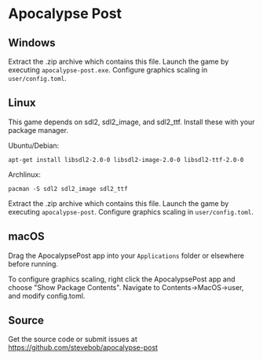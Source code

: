 Apocalypse Post
===============

## Windows

Extract the .zip archive which contains this file. Launch the game by executing `apocalypse-post.exe`.
Configure graphics scaling in `user/config.toml`.

## Linux

This game depends on sdl2, sdl2_image, and sdl2_ttf.
Install these with your package manager.

Ubuntu/Debian:
```
apt-get install libsdl2-2.0-0 libsdl2-image-2.0-0 libsdl2-ttf-2.0-0
```

Archlinux:
```
pacman -S sdl2 sdl2_image sdl2_ttf
```

Extract the .zip archive which contains this file. Launch the game by executing `apocalypse-post`.
Configure graphics scaling in `user/config.toml`.

## macOS

Drag the ApocalypsePost app into your `Applications` folder or elsewhere before running.

To configure graphics scaling, right click the ApocalypsePost app and choose "Show Package Contents".
Navigate to Contents->MacOS->user, and modify config.toml.


## Source

Get the source code or submit issues at https://github.com/stevebob/apocalypse-post
